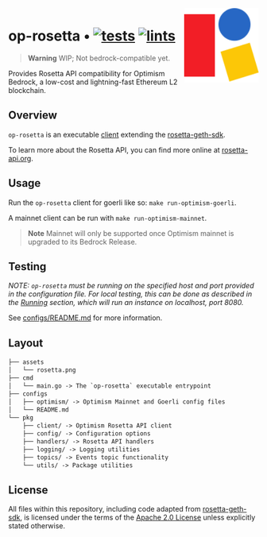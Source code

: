 <img align="right" width="150" height="150" top="100" src="./assets/rosetta.png">

# op-rosetta • [![tests](https://github.com/mdehoog/op-rosetta/actions/workflows/unit-tests.yaml/badge.svg?label=tests)](https://github.com/mdehoog/op-rosetta/actions/workflows/unit-tests.yaml) [![lints](https://github.com/mdehoog/op-rosetta/actions/workflows/lints.yaml/badge.svg)](https://github.com/mdehoog/op-rosetta/actions/workflows/lints.yaml)

> **Warning**
> WIP; Not bedrock-compatible yet.

Provides Rosetta API compatibility for Optimism Bedrock, a low-cost and lightning-fast Ethereum L2 blockchain.

## Overview

`op-rosetta` is an executable [client](./app/client.go) extending the [rosetta-geth-sdk](https://github.com/coinbase/rosetta-geth-sdk).

To learn more about the Rosetta API, you can find more online at [rosetta-api.org](https://www.rosetta-api.org/).

## Usage

Run the `op-rosetta` client for goerli like so: `make run-optimism-goerli`.

A mainnet client can be run with `make run-optimism-mainnet`.

> **Note**
> Mainnet will only be supported once Optimism mainnet is upgraded to its Bedrock Release.

## Testing

_NOTE: `op-rosetta` must be running on the specified host and port provided in the configuration file. For local testing, this can be done as described in the [Running](#running) section, which will run an instance on localhost, port 8080._

See [configs/README.md](./configs/README.md) for more information.

## Layout

```
├── assets
│   └── rosetta.png
├── cmd
│   └── main.go -> The `op-rosetta` executable entrypoint
├── configs
│   ├── optimism/ -> Optimism Mainnet and Goerli config files
│   └── README.md
└── pkg
    ├── client/ -> Optimism Rosetta API client
    ├── config/ -> Configuration options
    ├── handlers/ -> Rosetta API handlers
    ├── logging/ -> Logging utilities
    ├── topics/ -> Events topic functionality
    └── utils/ -> Package utilities
```

## License

All files within this repository, including code adapted from [rosetta-geth-sdk](https://github.com/coinbase/rosetta-geth-sdk), is licensed under the terms of the [Apache 2.0 License](https://opensource.org/licenses/Apache-2.0) unless explicitly stated otherwise.
